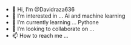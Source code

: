 - 👋 Hi, I’m @Davidraza636
- 👀 I’m interested in ... Ai and machine learning
- 🌱 I’m currently learning ... Pythone 
- 💞️ I’m looking to collaborate on ... 
- 📫 How to reach me ...

<!---
Davidraza636/Davidraza636 is a ✨ special ✨ repository because its `README.md` (this file) appears on your GitHub profile.
You can click the Preview link to take a look at your changes.
--->
